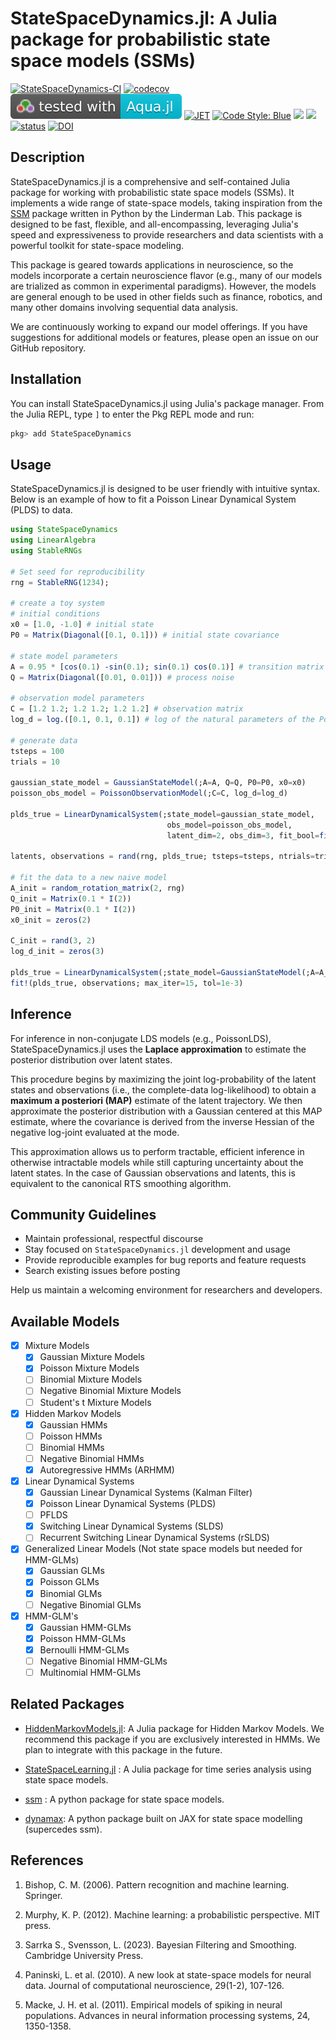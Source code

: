 # StateSpaceDynamics.jl: A Julia package for probabilistic state space models (SSMs)

[![StateSpaceDynamics-CI](https://github.com/rsenne/ssm_julia/actions/workflows/run_tests.yaml/badge.svg)](https://github.com/rsenne/ssm_julia/actions/workflows/run_tests.yaml)
[![codecov](https://codecov.io/github/depasquale-lab/StateSpaceDynamics.jl/graph/badge.svg?token=EQ6B9RJBQ8)](https://codecov.io/github/depasquale-lab/StateSpaceDynamics.jl)
[![Aqua QA](https://raw.githubusercontent.com/JuliaTesting/Aqua.jl/master/badge.svg)](https://github.com/JuliaTesting/Aqua.jl)
[![JET](https://img.shields.io/badge/%F0%9F%9B%A9%EF%B8%8F_tested_with-JET.jl-233f9a)](https://github.com/aviatesk/JET.jl)
[![Code Style: Blue](https://img.shields.io/badge/code%20style-blue-4495d1.svg)](https://github.com/JuliaDiff/BlueStyle)
[![](https://img.shields.io/badge/docs-dev-blue.svg)](https://depasquale-lab.github.io/StateSpaceDynamics.jl/dev/)
[![](https://img.shields.io/badge/docs-stable-blue.svg)](https://depasquale-lab.github.io/StateSpaceDynamics.jl/stable)
[![status](https://joss.theoj.org/papers/0bcb7b5a500055bb4f9fc5aec65c177b/status.svg)](https://joss.theoj.org/papers/0bcb7b5a500055bb4f9fc5aec65c177b)
[![DOI](https://zenodo.org/badge/DOI/10.5281/zenodo.15668421.svg)](https://doi.org/10.5281/zenodo.15668421)

## Description

StateSpaceDynamics.jl is a comprehensive and self-contained Julia package for working with probabilistic state space models (SSMs). It implements a wide range of state-space models, taking inspiration from the [SSM](https://github.com/lindermanlab/ssm) package written in Python by the Linderman Lab. This package is designed to be fast, flexible, and all-encompassing, leveraging Julia's speed and expressiveness to provide researchers and data scientists with a powerful toolkit for state-space modeling.

This package is geared towards applications in neuroscience, so the models incorporate a certain neuroscience flavor (e.g., many of our models are trialized as common in experimental paradigms). However, the models are general enough to be used in other fields such as finance, robotics, and many other domains involving sequential data analysis.

We are continuously working to expand our model offerings. If you have suggestions for additional models or features, please open an issue on our GitHub repository.

## Installation

You can install StateSpaceDynamics.jl using Julia's package manager. From the Julia REPL, type `]` to enter the Pkg REPL mode and run:

```julia
pkg> add StateSpaceDynamics
```

## Usage

StateSpaceDynamics.jl is designed to be user friendly with intuitive syntax. Below is an example of how to fit a Poisson Linear Dynamical System (PLDS) to data.

```julia
using StateSpaceDynamics
using LinearAlgebra
using StableRNGs

# Set seed for reproducibility
rng = StableRNG(1234);

# create a toy system
# initial conditions
x0 = [1.0, -1.0] # initial state
P0 = Matrix(Diagonal([0.1, 0.1])) # initial state covariance

# state model parameters
A = 0.95 * [cos(0.1) -sin(0.1); sin(0.1) cos(0.1)] # transition matrix
Q = Matrix(Diagonal([0.01, 0.01])) # process noise

# observation model parameters
C = [1.2 1.2; 1.2 1.2; 1.2 1.2] # observation matrix
log_d = log.([0.1, 0.1, 0.1]) # log of the natural parameters of the Poisson distribution

# generate data
tsteps = 100
trials = 10

gaussian_state_model = GaussianStateModel(;A=A, Q=Q, P0=P0, x0=x0)
poisson_obs_model = PoissonObservationModel(;C=C, log_d=log_d)

plds_true = LinearDynamicalSystem(;state_model=gaussian_state_model, 
                                   obs_model=poisson_obs_model, 
                                   latent_dim=2, obs_dim=3, fit_bool=fill(true, 6))

latents, observations = rand(rng, plds_true; tsteps=tsteps, ntrials=trials)

# fit the data to a new naive model
A_init = random_rotation_matrix(2, rng)
Q_init = Matrix(0.1 * I(2))
P0_init = Matrix(0.1 * I(2))
x0_init = zeros(2)

C_init = rand(3, 2)
log_d_init = zeros(3)

plds_true = LinearDynamicalSystem(;state_model=GaussianStateModel(;A=A_init, Q=Q_init, P0=P0_init, x0=x0_init), obs_model=PoissonObservationModel(;C=C_init, log_d=log_d_init), latent_dim=2, obs_dim=3, fit_bool=fill(true, 6))
fit!(plds_true, observations; max_iter=15, tol=1e-3)
```

## Inference

For inference in non-conjugate LDS models (e.g., PoissonLDS), StateSpaceDynamics.jl uses the **Laplace approximation** to estimate the posterior distribution over latent states.

This procedure begins by maximizing the joint log-probability of the latent states and observations (i.e., the complete-data log-likelihood) to obtain a **maximum a posteriori (MAP)** estimate of the latent trajectory. We then approximate the posterior distribution with a Gaussian centered at this MAP estimate, where the covariance is derived from the inverse Hessian of the negative log-joint evaluated at the mode.

This approximation allows us to perform tractable, efficient inference in otherwise intractable models while still capturing uncertainty about the latent states. In the case of Gaussian observations and latents, this is equivalent to the canonical RTS smoothing algorithm.

## Community Guidelines

- Maintain professional, respectful discourse
- Stay focused on `StateSpaceDynamics.jl` development and usage
- Provide reproducible examples for bug reports and feature requests
- Search existing issues before posting

Help us maintain a welcoming environment for researchers and developers.

## Available Models

- [x] Mixture Models
  - [x] Gaussian Mixture Models
  - [x] Poisson Mixture Models
  - [ ] Binomial Mixture Models
  - [ ] Negative Binomial Mixture Models
  - [ ] Student's t Mixture Models
- [x] Hidden Markov Models
  - [x] Gaussian HMMs
  - [ ] Poisson HMMs
  - [ ] Binomial HMMs
  - [ ] Negative Binomial HMMs
  - [x] Autoregressive HMMs (ARHMM)
- [x] Linear Dynamical Systems
  - [x] Gaussian Linear Dynamical Systems (Kalman Filter)
  - [x] Poisson Linear Dynamical Systems (PLDS)
  - [ ] PFLDS
  - [x] Switching Linear Dynamical Systems (SLDS)
  - [ ] Recurrent Switching Linear Dynamical Systems (rSLDS)
- [x] Generalized Linear Models (Not state space models but needed for HMM-GLMs)
  - [x] Gaussian GLMs
  - [x] Poisson GLMs
  - [x] Binomial GLMs
  - [ ] Negative Binomial GLMs
- [x] HMM-GLM's
  - [x] Gaussian HMM-GLMs
  - [x] Poisson HMM-GLMs
  - [x] Bernoulli HMM-GLMs
  - [ ] Negative Binomial HMM-GLMs
  - [ ] Multinomial HMM-GLMs

## Related Packages

- [HiddenMarkovModels.jl](https://github.com/maxmouchet/HiddenMarkovModels.jl): A Julia package for Hidden Markov Models. We recommend this package if you are exclusively interested in HMMs. We plan to integrate with this package in the future.

- [StateSpaceLearning.jl](https://github.com/LAMPSPUC/StateSpaceLearning.jl) : A Julia package for time series analysis using state space models.

- [ssm](https://github.com/lindermanlab/ssm) : A python package for state space models.

- [dynamax](https://github.com/probml/dynamax): A python package built on JAX for state space modelling (supercedes ssm).

## References

1. Bishop, C. M. (2006). Pattern recognition and machine learning. Springer.

2. Murphy, K. P. (2012). Machine learning: a probabilistic perspective. MIT press.

3. Sarrka S., Svensson, L. (2023). Bayesian Filtering and Smoothing. Cambridge University Press.

4. Paninski, L. et al. (2010). A new look at state-space models for neural data. Journal of computational neuroscience, 29(1-2), 107-126.

5. Macke, J. H. et al. (2011). Empirical models of spiking in neural populations. Advances in neural information processing systems, 24, 1350-1358.
